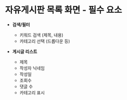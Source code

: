 # 자유게시판 목록 화면 - 필수 요소

- **검색/필터**
  - 키워드 검색 (제목, 내용)
  - 카테고리 선택 (드롭다운 등)

- **게시글 리스트**
  - 제목
  - 작성자 닉네임
  - 작성일
  - 조회수
  - 댓글 수
  - 카테고리 표시

